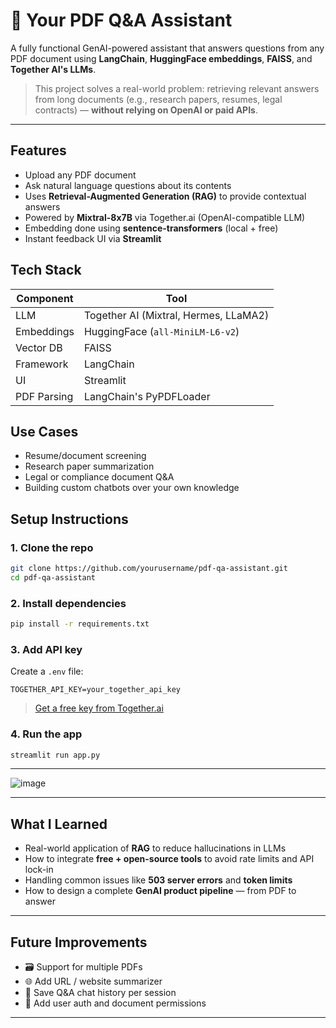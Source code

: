 # 📄 Your PDF Q&A Assistant

A fully functional GenAI-powered assistant that answers questions from any PDF document using **LangChain**, **HuggingFace embeddings**, **FAISS**, and **Together AI's LLMs**.

> This project solves a real-world problem: retrieving relevant answers from long documents (e.g., research papers, resumes, legal contracts) — **without relying on OpenAI or paid APIs**.

---

## Features

- Upload any PDF document
- Ask natural language questions about its contents
- Uses **Retrieval-Augmented Generation (RAG)** to provide contextual answers
- Powered by **Mixtral-8x7B** via Together.ai (OpenAI-compatible LLM)
- Embedding done using **sentence-transformers** (local + free)
- Instant feedback UI via **Streamlit**

## Tech Stack

| Component | Tool |
|-----------|------|
| LLM       | Together AI (Mixtral, Hermes, LLaMA2) |
| Embeddings | HuggingFace (`all-MiniLM-L6-v2`) |
| Vector DB | FAISS |
| Framework | LangChain |
| UI        | Streamlit |
| PDF Parsing | LangChain's PyPDFLoader |


## Use Cases

-  Resume/document screening
-  Research paper summarization
-  Legal or compliance document Q&A
-  Building custom chatbots over your own knowledge


##  Setup Instructions

### 1. Clone the repo

```bash
git clone https://github.com/yourusername/pdf-qa-assistant.git
cd pdf-qa-assistant
````

### 2. Install dependencies

```bash
pip install -r requirements.txt
```

### 3. Add API key

Create a `.env` file:

```
TOGETHER_API_KEY=your_together_api_key
```

> [Get a free key from Together.ai](https://www.together.ai)

### 4. Run the app

```bash
streamlit run app.py
```

---
![image](https://github.com/user-attachments/assets/095164ee-09a8-41fb-bbac-062e0b83a8b1)


---

## What I Learned

* Real-world application of **RAG** to reduce hallucinations in LLMs
* How to integrate **free + open-source tools** to avoid rate limits and API lock-in
* Handling common issues like **503 server errors** and **token limits**
* How to design a complete **GenAI product pipeline** — from PDF to answer

---

## Future Improvements

* 🗃️ Support for multiple PDFs
* 🌐 Add URL / website summarizer
* 💾 Save Q\&A chat history per session
* 🔐 Add user auth and document permissions

---


